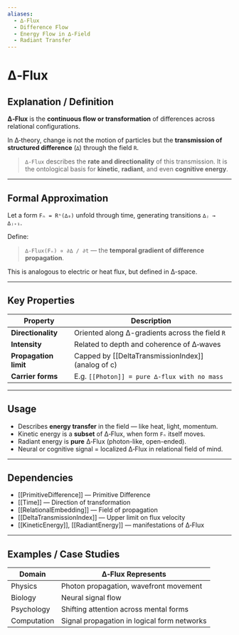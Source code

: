 ```yaml
---
aliases:
  - ∆-Flux
  - Difference Flow
  - Energy Flow in ∆‑Field
  - Radiant Transfer
---
```



# ∆‑Flux

## Explanation / Definition

**∆‑Flux** is the **continuous flow or transformation** of differences across relational configurations.

In ∆‑theory, change is not the motion of particles but the **transmission of structured difference** (`∆`) through the field `R`.

> `∆‑Flux` describes the **rate and directionality** of this transmission.
> It is the ontological basis for **kinetic**, **radiant**, and even **cognitive energy**.

---

## Formal Approximation

Let a form `Fₙ = Rⁿ(∆₀)` unfold through time, generating transitions `∆ⱼ → ∆ⱼ₊₁`.

Define:

> `∆‑Flux(Fₙ) ∝ ∂∆ / ∂t`
> — the **temporal gradient of difference propagation**.

This is analogous to electric or heat flux, but defined in ∆-space.

---

## Key Properties

| Property              | Description                                       |
| --------------------- | ------------------------------------------------- |
| **Directionality**    | Oriented along ∆-gradients across the field `R`   |
| **Intensity**         | Related to depth and coherence of ∆‑waves         |
| **Propagation limit** | Capped by [[DeltaTransmissionIndex]] (analog of c) |
| **Carrier forms**     | E.g. `[[Photon]] = pure ∆‑flux with no mass`      |

---

## Usage

* Describes **energy transfer** in the field — like heat, light, momentum.
* Kinetic energy is a **subset** of ∆‑Flux, when form `Fₙ` itself moves.
* Radiant energy is **pure** ∆‑Flux (photon-like, open-ended).
* Neural or cognitive signal = localized ∆‑Flux in relational field of mind.

---

## Dependencies

* [[PrimitiveDifference]] — Primitive Difference
* [[Time]] — Direction of transformation
* [[RelationalEmbedding]] — Field of propagation
* [[DeltaTransmissionIndex]] — Upper limit on flux velocity
* [[KineticEnergy]], [[RadiantEnergy]] — manifestations of ∆‑Flux

---

## Examples / Case Studies

| Domain      | ∆‑Flux Represents                           |
| ----------- | ------------------------------------------- |
| Physics     | Photon propagation, wavefront movement      |
| Biology     | Neural signal flow                          |
| Psychology  | Shifting attention across mental forms      |
| Computation | Signal propagation in logical form networks |
